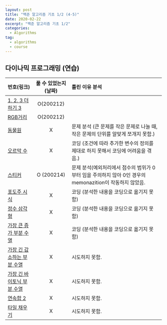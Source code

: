 ```yaml
---
layout: post
title: "백준 알고리즘 기초 1/2 (4-5)"
date: 2020-02-22
excerpt: "백준 알고리즘 기초 1/2"
categories:
  - Algorithms
tag:
  - algorithms
  - course
---
```


## 다이나믹 프로그래밍 (연습)

|번호(링크)|풀 수 있었는지(날짜)|틀린 이유 분석|
|:---|:---:|:---|
|[1, 2, 3 더하기 3](https://www.acmicpc.net/problem/15988)|O(200212)||
|[RGB거리](https://www.acmicpc.net/problem/1149)|O(200212)||
|[동물원](https://www.acmicpc.net/problem/1309)|X|문제 분석 (큰 문제를 작은 문제로 나눌 때, 작은 문제의 단위를 알맞게 쪼개지 못함.)|
|[오르막 수](https://www.acmicpc.net/problem/11057)|X|코딩 (조건에 따라 추가한 변수의 정의를 제대로 하지 못해서 코딩에 어려움을 겪음.)|
|[스티커](https://www.acmicpc.net/problem/9465)|O (200214)|문제 분석(예외처리에서 점수의 범위가 0부터 임을 주의하지 않아 0인 경우의 memonazition이 작동하지 않았음.|
|[포도주 시식](https://www.acmicpc.net/problem/2156)|X|코딩 (분석한 내용을 코딩으로 옮기지 못함)|
|[정수 삼각형](https://www.acmicpc.net/problem/1932)|X|코딩 (분석한 내용을 코딩으로 옮기지 못함)|
|[가장 큰 증가 부분 수열](https://www.acmicpc.net/problem/11055)|X|코딩 (분석한 내용을 코딩으로 옮기지 못함)|
|[가장 긴 감소하는 부분 수열](https://www.acmicpc.net/problem/11722)|X|시도하지 못함.|
|[가장 긴 바이토닉 부분 수열](https://www.acmicpc.net/problem/11054)|X|시도하지 못함.|
|[연속합 2](https://www.acmicpc.net/problem/13398)|X|시도하지 못함.|
|[타일 채우기](https://www.acmicpc.net/problem/2133)|X|시도하지 못함.|